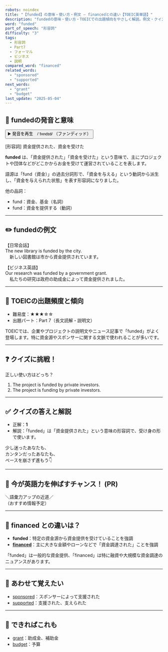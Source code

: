 ```yaml
---
robots: noindex
title: "【funded】の意味・使い方・例文 ― financedとの違い【TOEIC英単語】"
description: "fundedの意味・使い方・TOEICでの出題傾向をやさしく解説。例文・クイズ付きでfinancedとの違いもわかりやすく学べます。"
word: "funded"
part_of_speech: "形容詞"
difficulty: "3"
tags:
  - 形容詞
  - Part7
  - フォーマル
  - ビジネス
  - 説明
compared_word: "financed"
related_words:
  - "sponsored"
  - "supported"
next_words:
  - "grant"
  - "budget"
last_update: "2025-05-04"
---
```


## 🔰 fundedの発音と意味

<button class="play-audio" onclick="playTTS('funded')">
  <span class="play-audio-main">
    ▶️ 発音を再生　/ˈfʌndɪd/
  </span>
  <span class="play-audio-sub">
    （ファンディッド）
  </span>
</button>

[形容詞] 資金提供された、資金を受けた

**funded** は、「資金提供された」「資金を受けた」という意味で、主にプロジェクトや団体などがどこかからお金を受けて運営されていることを表します。

語源は「fund（資金）」の過去分詞形で、「資金を与える」という動詞から派生し、「資金を与えられた状態」を表す形容詞になりました。

他の品詞：  
- fund：資金、基金（名詞）
- fund：資金を提供する（動詞）

---

## ✏️ fundedの例文

【日常会話】  
The new library is funded by the city.  
　新しい図書館は市から資金提供されています。

【ビジネス英語】  
Our research was funded by a government grant.  
　私たちの研究は政府の助成金によって資金提供されました。

---

## 🎯 TOEICの出題頻度と傾向

- 難易度：★★★☆☆
- 出題パート：Part 7（長文読解・説明文）

TOEICでは、企業やプロジェクトの説明文やニュース記事で「funded」がよく登場します。特に資金源やスポンサーに関する文脈で使われることが多いです。

---

## ❓ クイズに挑戦！

正しい使い方はどっち？

1. The project is funded by private investors.  
2. The project is funding by private investors.

---

## ✅ クイズの答えと解説

- 正解：**1**
- 解説：「funded」は「資金提供された」という意味の形容詞で、受け身の形で使います。

少し迷ったあなたも、  
カンタンだったあなたも、  
ペースを崩さず進もう👇️

---

## 🚀 今が英語力を伸ばすチャンス！ (PR)

<div class="info-center">
＼語彙力アップの近道／<br>  
（おすすめ情報予定）
</div>

---

## 🤔  financed との違いは？

- **funded**：特定の資金源から資金提供を受けていることを強調
- **[financed](/word/financed)**：主に大きな金額やローンなどで「資金調達された」ことを強調

「funded」は一般的な資金提供、「financed」は特に融資や大規模な資金調達のニュアンスがあります。

---

## 🧩 あわせて覚えたい

- [sponsored](/word/sponsored)：スポンサーによって支援された
- [supported](/word/supported)：支援された、支えられた

---

## 📖 できればこれも

- [grant](/word/grant)：助成金、補助金
- [budget](/word/budget)：予算

<!-- cvid: aid18_bid48 -->
